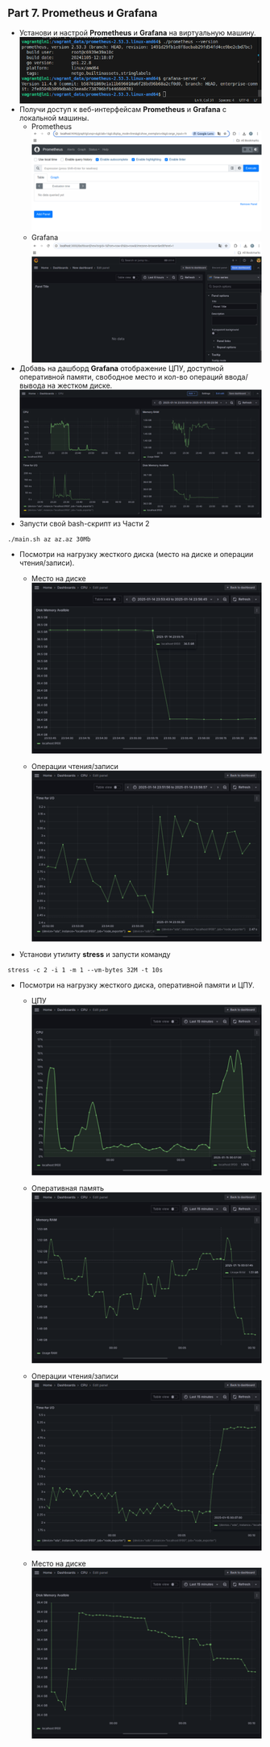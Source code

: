 ## Part 7. **Prometheus** и **Grafana**


* Установи и настрой **Prometheus** и **Grafana** на виртуальную машину.
![](images/version.png)
*  Получи доступ к веб-интерфейсам **Prometheus** и **Grafana** с локальной машины.
    * Prometheus<br>
![](images/prom-local.png)
    * Grafana<br>
![](images/graf-local.png)
* Добавь на дашборд **Grafana** отображение ЦПУ, доступной оперативной памяти, свободное место и кол-во операций ввода/вывода на жестком диске.<br>
![](images/simple-dashboard.png)
* Запусти свой bash-скрипт из Части 2
```
./main.sh az az.az 30Mb
```
* Посмотри на нагрузку жесткого диска (место на диске и операции чтения/записи).

    * Место на диске<br>
    ![](images/disk-memory-02.png)

    * Операции чтения/записи<br>
    ![](images/time-for-io-02.png)

* Установи утилиту **stress** и запусти команду
```
stress -c 2 -i 1 -m 1 --vm-bytes 32M -t 10s
```
* Посмотри на нагрузку жесткого диска, оперативной памяти и ЦПУ.
    
    * ЦПУ<br>
        ![](images/cpu-stress.png)
    
    * Оперативная память<br>
         ![](images/memory-ram-stress.png)

    * Операции чтения/записи<br>
         ![](images/time-for-io-stress.png)
    
    * Место на диске<br>
         ![](images/disk-memory-stress.png)       